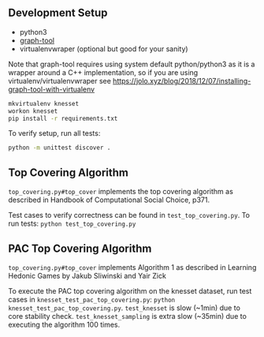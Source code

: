 ## Development Setup

- python3
- [graph-tool](https://git.skewed.de/count0/graph-tool/wikis/installation-instructions)
- virtualenvwraper (optional but good for your sanity)

Note that graph-tool requires using system default python/python3 as it is a wrapper around a C++ implementation, so if you are using virtualenv/virtualenvwraper see https://jolo.xyz/blog/2018/12/07/installing-graph-tool-with-virtualenv

```bash
mkvirtualenv knesset
workon knesset
pip install -r requirements.txt
```

To verify setup, run all tests:

```bash
python -m unittest discover .
```


## Top Covering Algorithm

`top_covering.py#top_cover` implements the top covering algorithm as described in Handbook of Computational Social Choice, p371.

Test cases to verify correctness can be found in `test_top_covering.py`. To run tests: `python test_top_covering.py`

## PAC Top Covering Algorithm

`top_covering.py#top_cover` implements Algorithm 1 as described in Learning Hedonic Games by Jakub Sliwinski and Yair Zick

To execute the PAC top covering algorithm on the knesset dataset, run test cases in `knesset_test_pac_top_covering.py`: `python knesset_test_pac_top_covering.py`. `test_knesset` is slow (~1min) due to core stability check. `test_knesset_sampling` is extra slow (~35min) due to executing the algorithm 100 times.
